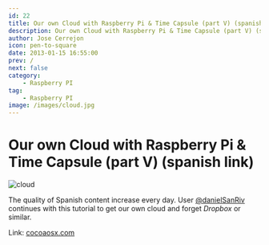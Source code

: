 ```yaml
---
id: 22
title: Our own Cloud with Raspberry Pi & Time Capsule (part V) (spanish link)
description: Our own Cloud with Raspberry Pi & Time Capsule (part V) (spanish link)
author: Jose Cerrejon
icon: pen-to-square
date: 2013-01-15 16:55:00
prev: /
next: false
category:
    - Raspberry PI
tag:
    - Raspberry PI
image: /images/cloud.jpg
---
```


# Our own Cloud with Raspberry Pi & Time Capsule (part V) (spanish link)

![cloud](/images/cloud.jpg)

The quality of Spanish content increase every day. User [@danielSanRiv](https://twitter.com/danielSanRiv) continues with this tutorial to get our own cloud and forget _Dropbox_ or similar.

Link: [cocoaosx.com](https://www.cocoaosx.com/2013/01/14/nuestro-propio-cloud-con-raspberry-pi-y-time-capsule-v-por-danielsanriv/)
